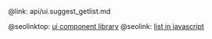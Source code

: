 @link: api/ui.suggest_getlist.md

@seolinktop: [ui component library](https://webix.com)
@seolink: [list in javascript](https://webix.com/widget/list/)